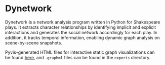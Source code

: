 # Dynetwork

Dynetwork is a network analysis program written in Python for Shakespeare plays. It extracts character relationships by identifying implicit and explicit interactions and generates the social network accordingly for each play. In addition, it tracks temporal information, enabling dynamic graph analysis on scene-by-scene snapshots.

Pyvis-generated HTML files for interactive static graph visualizations can be found [here](https://github.com/m-lm/shakespeare-networks), and `.graphml` files can be found in the `exports` directory.

